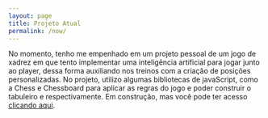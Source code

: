 ```yaml
---
layout: page
title: Projeto Atual
permalink: /now/
---
```


No momento, tenho me empenhado em um projeto pessoal de um jogo de xadrez em que tento implementar uma inteligência artificial para jogar junto ao player, dessa forma auxiliando nos treinos com a criação de posições personalizadas. No projeto, utilizo algumas bibliotecas de javaScript, como a Chess e Chessboard para aplicar as regras do jogo e poder construir o tabuleiro e respectivamente. Em construção, mas você pode ter acesso [clicando aqui](jonatassc.github.io/Chess/).